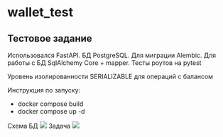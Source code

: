 # wallet_test
<h2>Тестовое задание</h2>
<p>
  Использовался FastAPI. БД PostgreSQL. Для миграции Alembic. Для работы с БД SqlAlchemy Core + mapper. Тесты роутов на pytest
  <p>Уровень изолированности SERIALIZABLE для операций с балансом</p>
  <p>Инструкция по запуску:</p>
  <ul>
    <li>docker compose build</li>
    <li>docker compose up -d</li>
  </ul>
</p>
Схема БД
<img src="https://s.iimg.su/s/21/mnrugB9IGMcULV3yn2JfFEWqWzdTV6YjsADTvG92.png"/>
Задача
<img src="https://s.iimg.su/s/21/6jQ2bDIQmESCwzGigX8JBRmZ36Wr7qyZUZmDe19W.png"/>
